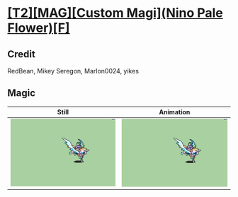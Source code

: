 # [\[T2\]\[MAG\]\[Custom Magi\]\(Nino Pale Flower\)\[F\]](../)

## Credit

RedBean, Mikey Seregon, Marlon0024, yikes
	
## Magic

| Still | Animation |
| :---: | :-------: |
| ![Magic still](./Magic_000.png) | ![Magic animation](./Magic.gif) |
